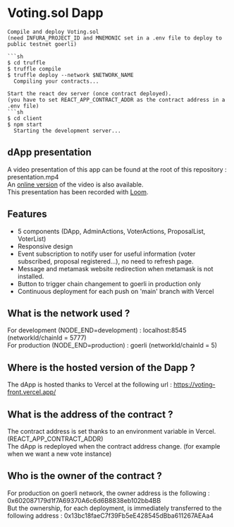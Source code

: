 # Voting.sol Dapp

```
Compile and deploy Voting.sol
(need INFURA_PROJECT_ID and MNEMONIC set in a .env file to deploy to public testnet goerli)

```sh
$ cd truffle
$ truffle compile 
$ truffle deploy --network $NETWORK_NAME
  Compiling your contracts...
```



```
Start the react dev server (once contract deployed).
(you have to set REACT_APP_CONTRACT_ADDR as the contract address in a .env file)
```sh
$ cd client
$ npm start
  Starting the development server...
```
## dApp presentation
A video presentation of this app can be found at the root of this repository : presentation.mp4 <br>
An [online version](https://www.loom.com/share/2baa3ff0c31e4909a87864b811997c45) of the video is also available. <br> 
This presentation has been recorded with [Loom](https://www.loom.com/).

## Features
- 5 components (DApp, AdminActions, VoterActions, ProposalList, VoterList)
- Responsive design
- Event subscription to notify user for useful information (voter subscribed, proposal registered...), no need to refresh page.
- Message and metamask website redirection when metamask is not installed.
- Button to trigger chain changement to goerli in production only
- Continuous deployment for each push on 'main' branch with Vercel


## What is the network used ?
For development (NODE_END=development) : localhost:8545 (networkId/chainId = 5777) <br>
For production (NODE_END=production) : goerli (networkId/chainId = 5)

## Where is the hosted version of the Dapp ?
The dApp is hosted thanks to Vercel at the following url : https://voting-front.vercel.app/

## What is the address of the contract ?
The contract address is set thanks to an environment variable in Vercel. (REACT_APP_CONTRACT_ADDR)<br>
The dApp is redeployed when the contract address change. (for example when we want a new vote instance)

## Who is the owner of the contract ?
For production on goerli network, the owner address is the following : 0x602087179d1f7A69370A6c6d6B8838eb102bb4BB <br>
But the ownership, for each deployment, is immediately transferred to the following address : 0x13bc18faeC7f39Fb5eE428545dBba611267AEAa4
